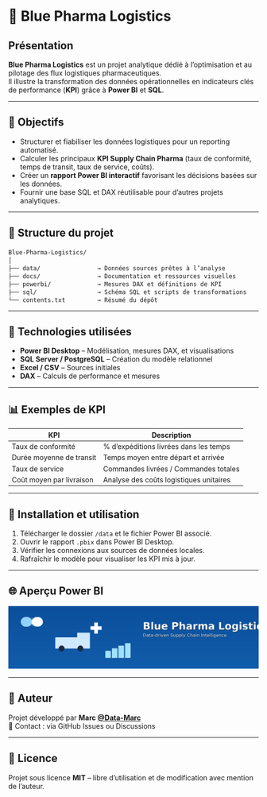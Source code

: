 # 🚚 Blue Pharma Logistics

## Présentation
**Blue Pharma Logistics** est un projet analytique dédié à l’optimisation et au pilotage des flux logistiques pharmaceutiques.  
Il illustre la transformation des données opérationnelles en indicateurs clés de performance (**KPI**) grâce à **Power BI** et **SQL**.

---

## 🎯 Objectifs
- Structurer et fiabiliser les données logistiques pour un reporting automatisé.
- Calculer les principaux **KPI Supply Chain Pharma** (taux de conformité, temps de transit, taux de service, coûts).
- Créer un **rapport Power BI interactif** favorisant les décisions basées sur les données.
- Fournir une base SQL et DAX réutilisable pour d’autres projets analytiques.

---

## 🧱 Structure du projet
```
Blue-Pharma-Logistics/
│
├── data/                → Données sources prêtes à l’analyse
├── docs/                → Documentation et ressources visuelles
├── powerbi/             → Mesures DAX et définitions de KPI
├── sql/                 → Schéma SQL et scripts de transformations
└── contents.txt         → Résumé du dépôt
```

---

## 🧩 Technologies utilisées
- **Power BI Desktop** – Modélisation, mesures DAX, et visualisations
- **SQL Server / PostgreSQL** – Création du modèle relationnel
- **Excel / CSV** – Sources initiales
- **DAX** – Calculs de performance et mesures

---

## 📊 Exemples de KPI
| KPI | Description |
|-----|--------------|
| Taux de conformité | % d’expéditions livrées dans les temps |
| Durée moyenne de transit | Temps moyen entre départ et arrivée |
| Taux de service | Commandes livrées / Commandes totales |
| Coût moyen par livraison | Analyse des coûts logistiques unitaires |

---

## 🚀 Installation et utilisation
1. Télécharger le dossier `/data` et le fichier Power BI associé.
2. Ouvrir le rapport `.pbix` dans Power BI Desktop.
3. Vérifier les connexions aux sources de données locales.
4. Rafraîchir le modèle pour visualiser les KPI mis à jour.

---

## 🌐 Aperçu Power BI
![Aperçu du rapport Blue Pharma Logistics](../docs/BluePharma_HeroBanner.png)

---

## 👤 Auteur
Projet développé par **Marc [@Data-Marc](https://github.com/Data-Marc)**  
📧 Contact : via GitHub Issues ou Discussions

---

## 📄 Licence
Projet sous licence **MIT** – libre d’utilisation et de modification avec mention de l’auteur.
